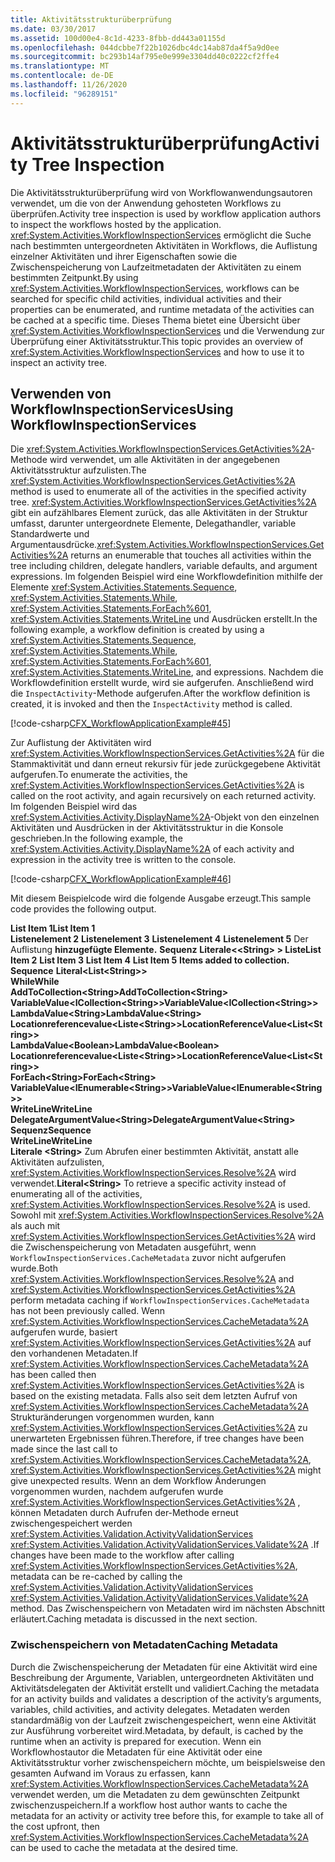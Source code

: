 ```yaml
---
title: Aktivitätsstrukturüberprüfung
ms.date: 03/30/2017
ms.assetid: 100d00e4-8c1d-4233-8fbb-dd443a01155d
ms.openlocfilehash: 044dcbbe7f22b1026dbc4dc14ab87da4f5a9d0ee
ms.sourcegitcommit: bc293b14af795e0e999e3304dd40c0222cf2ffe4
ms.translationtype: MT
ms.contentlocale: de-DE
ms.lasthandoff: 11/26/2020
ms.locfileid: "96289151"
---
```

# <a name="activity-tree-inspection"></a><span data-ttu-id="dc83a-102">Aktivitätsstrukturüberprüfung</span><span class="sxs-lookup"><span data-stu-id="dc83a-102">Activity Tree Inspection</span></span>

<span data-ttu-id="dc83a-103">Die Aktivitätsstrukturüberprüfung wird von Workflowanwendungsautoren verwendet, um die von der Anwendung gehosteten Workflows zu überprüfen.</span><span class="sxs-lookup"><span data-stu-id="dc83a-103">Activity tree inspection is used by workflow application authors to inspect the workflows hosted by the application.</span></span> <span data-ttu-id="dc83a-104"><xref:System.Activities.WorkflowInspectionServices> ermöglicht die Suche nach bestimmten untergeordneten Aktivitäten in Workflows, die Auflistung einzelner Aktivitäten und ihrer Eigenschaften sowie die Zwischenspeicherung von Laufzeitmetadaten der Aktivitäten zu einem bestimmten Zeitpunkt.</span><span class="sxs-lookup"><span data-stu-id="dc83a-104">By using <xref:System.Activities.WorkflowInspectionServices>, workflows can be searched for specific child activities, individual activities and their properties can be enumerated, and runtime metadata of the activities can be cached at a specific time.</span></span> <span data-ttu-id="dc83a-105">Dieses Thema bietet eine Übersicht über <xref:System.Activities.WorkflowInspectionServices> und die Verwendung zur Überprüfung einer Aktivitätsstruktur.</span><span class="sxs-lookup"><span data-stu-id="dc83a-105">This topic provides an overview of <xref:System.Activities.WorkflowInspectionServices> and how to use it to inspect an activity tree.</span></span>  
  
## <a name="using-workflowinspectionservices"></a><span data-ttu-id="dc83a-106">Verwenden von WorkflowInspectionServices</span><span class="sxs-lookup"><span data-stu-id="dc83a-106">Using WorkflowInspectionServices</span></span>  

 <span data-ttu-id="dc83a-107">Die <xref:System.Activities.WorkflowInspectionServices.GetActivities%2A>-Methode wird verwendet, um alle Aktivitäten in der angegebenen Aktivitätsstruktur aufzulisten.</span><span class="sxs-lookup"><span data-stu-id="dc83a-107">The <xref:System.Activities.WorkflowInspectionServices.GetActivities%2A> method is used to enumerate all of the activities in the specified activity tree.</span></span> <span data-ttu-id="dc83a-108"><xref:System.Activities.WorkflowInspectionServices.GetActivities%2A> gibt ein aufzählbares Element zurück, das alle Aktivitäten in der Struktur umfasst, darunter untergeordnete Elemente, Delegathandler, variable Standardwerte und Argumentausdrücke.</span><span class="sxs-lookup"><span data-stu-id="dc83a-108"><xref:System.Activities.WorkflowInspectionServices.GetActivities%2A> returns an enumerable that touches all activities within the tree including children, delegate handlers, variable defaults, and argument expressions.</span></span> <span data-ttu-id="dc83a-109">Im folgenden Beispiel wird eine Workflowdefinition mithilfe der Elemente <xref:System.Activities.Statements.Sequence>, <xref:System.Activities.Statements.While>, <xref:System.Activities.Statements.ForEach%601>, <xref:System.Activities.Statements.WriteLine> und Ausdrücken erstellt.</span><span class="sxs-lookup"><span data-stu-id="dc83a-109">In the following example, a workflow definition is created by using a <xref:System.Activities.Statements.Sequence>, <xref:System.Activities.Statements.While>, <xref:System.Activities.Statements.ForEach%601>, <xref:System.Activities.Statements.WriteLine>, and expressions.</span></span> <span data-ttu-id="dc83a-110">Nachdem die Workflowdefinition erstellt wurde, wird sie aufgerufen. Anschließend wird die `InspectActivity`-Methode aufgerufen.</span><span class="sxs-lookup"><span data-stu-id="dc83a-110">After the workflow definition is created, it is invoked and then the `InspectActivity` method is called.</span></span>  
  
 [!code-csharp[CFX_WorkflowApplicationExample#45](~/samples/snippets/csharp/VS_Snippets_CFX/cfx_workflowapplicationexample/cs/program.cs#45)]  
  
 <span data-ttu-id="dc83a-111">Zur Auflistung der Aktivitäten wird <xref:System.Activities.WorkflowInspectionServices.GetActivities%2A> für die Stammaktivität und dann erneut rekursiv für jede zurückgegebene Aktivität aufgerufen.</span><span class="sxs-lookup"><span data-stu-id="dc83a-111">To enumerate the activities, the <xref:System.Activities.WorkflowInspectionServices.GetActivities%2A> is called on the root activity, and again recursively on each returned activity.</span></span> <span data-ttu-id="dc83a-112">Im folgenden Beispiel wird das <xref:System.Activities.Activity.DisplayName%2A>-Objekt von den einzelnen Aktivitäten und Ausdrücken in der Aktivitätsstruktur in die Konsole geschrieben.</span><span class="sxs-lookup"><span data-stu-id="dc83a-112">In the following example, the <xref:System.Activities.Activity.DisplayName%2A> of each activity and expression in the activity tree is written to the console.</span></span>  
  
 [!code-csharp[CFX_WorkflowApplicationExample#46](~/samples/snippets/csharp/VS_Snippets_CFX/cfx_workflowapplicationexample/cs/program.cs#46)]  
  
 <span data-ttu-id="dc83a-113">Mit diesem Beispielcode wird die folgende Ausgabe erzeugt.</span><span class="sxs-lookup"><span data-stu-id="dc83a-113">This sample code provides the following output.</span></span>  
  
 <span data-ttu-id="dc83a-114">**List Item 1**</span><span class="sxs-lookup"><span data-stu-id="dc83a-114">**List Item 1**</span></span>  
<span data-ttu-id="dc83a-115">**Listenelement 2** 
 **Listenelement 3** 
 **Listenelement 4** 
 **Listenelement 5** 
 Der Auflistung **hinzugefügte Elemente.** 
 **Sequenz** **Literale<\<String> > Liste**</span><span class="sxs-lookup"><span data-stu-id="dc83a-115">**List Item 2**
**List Item 3**
**List Item 4**
**List Item 5**
**Items added to collection.**
**Sequence** **Literal<List\<String>>**</span></span>  
 <span data-ttu-id="dc83a-116">**While**</span><span class="sxs-lookup"><span data-stu-id="dc83a-116">**While**</span></span>  
 <span data-ttu-id="dc83a-117">**AddToCollection\<String>**</span><span class="sxs-lookup"><span data-stu-id="dc83a-117">**AddToCollection\<String>**</span></span>  
 <span data-ttu-id="dc83a-118">**VariableValue<ICollection\<String>>**</span><span class="sxs-lookup"><span data-stu-id="dc83a-118">**VariableValue<ICollection\<String>>**</span></span>  
 <span data-ttu-id="dc83a-119">**LambdaValue\<String>**</span><span class="sxs-lookup"><span data-stu-id="dc83a-119">**LambdaValue\<String>**</span></span>  
 <span data-ttu-id="dc83a-120">**Locationreferencevalue<Liste\<String>>**</span><span class="sxs-lookup"><span data-stu-id="dc83a-120">**LocationReferenceValue<List\<String>>**</span></span>  
 <span data-ttu-id="dc83a-121">**LambdaValue\<Boolean>**</span><span class="sxs-lookup"><span data-stu-id="dc83a-121">**LambdaValue\<Boolean>**</span></span>  
 <span data-ttu-id="dc83a-122">**Locationreferencevalue<Liste\<String>>**</span><span class="sxs-lookup"><span data-stu-id="dc83a-122">**LocationReferenceValue<List\<String>>**</span></span>  
 <span data-ttu-id="dc83a-123">**ForEach\<String>**</span><span class="sxs-lookup"><span data-stu-id="dc83a-123">**ForEach\<String>**</span></span>  
 <span data-ttu-id="dc83a-124">**VariableValue<IEnumerable\<String>>**</span><span class="sxs-lookup"><span data-stu-id="dc83a-124">**VariableValue<IEnumerable\<String>>**</span></span>  
 <span data-ttu-id="dc83a-125">**WriteLine**</span><span class="sxs-lookup"><span data-stu-id="dc83a-125">**WriteLine**</span></span>  
 <span data-ttu-id="dc83a-126">**DelegateArgumentValue\<String>**</span><span class="sxs-lookup"><span data-stu-id="dc83a-126">**DelegateArgumentValue\<String>**</span></span>  
 <span data-ttu-id="dc83a-127">**Sequenz**</span><span class="sxs-lookup"><span data-stu-id="dc83a-127">**Sequence**</span></span>  
 <span data-ttu-id="dc83a-128">**WriteLine**</span><span class="sxs-lookup"><span data-stu-id="dc83a-128">**WriteLine**</span></span>  
 <span data-ttu-id="dc83a-129">**Literale \<String>**  Zum Abrufen einer bestimmten Aktivität, anstatt alle Aktivitäten aufzulisten, <xref:System.Activities.WorkflowInspectionServices.Resolve%2A> wird verwendet.</span><span class="sxs-lookup"><span data-stu-id="dc83a-129">**Literal\<String>**  To retrieve a specific activity instead of enumerating all of the activities, <xref:System.Activities.WorkflowInspectionServices.Resolve%2A> is used.</span></span> <span data-ttu-id="dc83a-130">Sowohl mit <xref:System.Activities.WorkflowInspectionServices.Resolve%2A> als auch mit <xref:System.Activities.WorkflowInspectionServices.GetActivities%2A> wird die Zwischenspeicherung von Metadaten ausgeführt, wenn `WorkflowInspectionServices.CacheMetadata` zuvor nicht aufgerufen wurde.</span><span class="sxs-lookup"><span data-stu-id="dc83a-130">Both <xref:System.Activities.WorkflowInspectionServices.Resolve%2A> and <xref:System.Activities.WorkflowInspectionServices.GetActivities%2A> perform metadata caching if `WorkflowInspectionServices.CacheMetadata` has not been previously called.</span></span> <span data-ttu-id="dc83a-131">Wenn <xref:System.Activities.WorkflowInspectionServices.CacheMetadata%2A> aufgerufen wurde, basiert <xref:System.Activities.WorkflowInspectionServices.GetActivities%2A> auf den vorhandenen Metadaten.</span><span class="sxs-lookup"><span data-stu-id="dc83a-131">If <xref:System.Activities.WorkflowInspectionServices.CacheMetadata%2A> has been called then <xref:System.Activities.WorkflowInspectionServices.GetActivities%2A> is based on the existing metadata.</span></span> <span data-ttu-id="dc83a-132">Falls also seit dem letzten Aufruf von <xref:System.Activities.WorkflowInspectionServices.CacheMetadata%2A> Strukturänderungen vorgenommen wurden, kann <xref:System.Activities.WorkflowInspectionServices.GetActivities%2A> zu unerwarteten Ergebnissen führen.</span><span class="sxs-lookup"><span data-stu-id="dc83a-132">Therefore, if tree changes have been made since the last call to <xref:System.Activities.WorkflowInspectionServices.CacheMetadata%2A>, <xref:System.Activities.WorkflowInspectionServices.GetActivities%2A> might give unexpected results.</span></span> <span data-ttu-id="dc83a-133">Wenn an dem Workflow Änderungen vorgenommen wurden, nachdem aufgerufen wurde <xref:System.Activities.WorkflowInspectionServices.GetActivities%2A> , können Metadaten durch Aufrufen der-Methode erneut zwischengespeichert werden <xref:System.Activities.Validation.ActivityValidationServices> <xref:System.Activities.Validation.ActivityValidationServices.Validate%2A> .</span><span class="sxs-lookup"><span data-stu-id="dc83a-133">If changes have been made to the workflow after calling <xref:System.Activities.WorkflowInspectionServices.GetActivities%2A>, metadata can be re-cached by calling the <xref:System.Activities.Validation.ActivityValidationServices> <xref:System.Activities.Validation.ActivityValidationServices.Validate%2A> method.</span></span> <span data-ttu-id="dc83a-134">Das Zwischenspeichern von Metadaten wird im nächsten Abschnitt erläutert.</span><span class="sxs-lookup"><span data-stu-id="dc83a-134">Caching metadata is discussed in the next section.</span></span>  
  
### <a name="caching-metadata"></a><span data-ttu-id="dc83a-135">Zwischenspeichern von Metadaten</span><span class="sxs-lookup"><span data-stu-id="dc83a-135">Caching Metadata</span></span>  

 <span data-ttu-id="dc83a-136">Durch die Zwischenspeicherung der Metadaten für eine Aktivität wird eine Beschreibung der Argumente, Variablen, untergeordneten Aktivitäten und Aktivitätsdelegaten der Aktivität erstellt und validiert.</span><span class="sxs-lookup"><span data-stu-id="dc83a-136">Caching the metadata for an activity builds and validates a description of the activity’s arguments, variables, child activities, and activity delegates.</span></span> <span data-ttu-id="dc83a-137">Metadaten werden standardmäßig von der Laufzeit zwischengespeichert, wenn eine Aktivität zur Ausführung vorbereitet wird.</span><span class="sxs-lookup"><span data-stu-id="dc83a-137">Metadata, by default, is cached by the runtime when an activity is prepared for execution.</span></span> <span data-ttu-id="dc83a-138">Wenn ein Workflowhostautor die Metadaten für eine Aktivität oder eine Aktivitätsstruktur vorher zwischenspeichern möchte, um beispielsweise den gesamten Aufwand im Voraus zu erfassen, kann <xref:System.Activities.WorkflowInspectionServices.CacheMetadata%2A> verwendet werden, um die Metadaten zu dem gewünschten Zeitpunkt zwischenzuspeichern.</span><span class="sxs-lookup"><span data-stu-id="dc83a-138">If a workflow host author wants to cache the metadata for an activity or activity tree before this, for example to take all of the cost upfront, then <xref:System.Activities.WorkflowInspectionServices.CacheMetadata%2A> can be used to cache the metadata at the desired time.</span></span>

